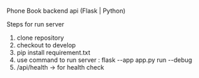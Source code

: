 Phone Book backend api (Flask | Python)

Steps for run server
1. clone repository
2. checkout to develop
3. pip install requirement.txt
4. use command to run server : flask --app app.py  run --debug
5. /api/health -> for health check 

